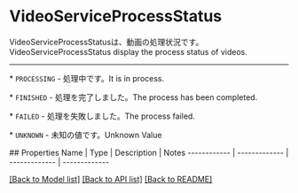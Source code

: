 # VideoServiceProcessStatus

<div lang=\"ja\">VideoServiceProcessStatusは、動画の処理状況です。</div> <div lang=\"en\">VideoServiceProcessStatus display the process status of videos.</div> <hr> <p>* <code>PROCESSING</code> - <span lang=\"ja\">処理中です。</span><span lang=\"en\">It is in process.</span></p> <p>* <code>FINISHED</code> - <span lang=\"ja\">処理を完了しました。</span><span lang=\"en\">The process  has been completed.</span></p> <p>* <code>FAILED</code> - <span lang=\"ja\">処理を失敗しました。</span><span lang=\"en\">The process failed.</span></p> <p>* <code>UNKNOWN</code> - <span lang=\"ja\">未知の値です。</span><span lang=\"en\">Unknown Value</span></p> 
## Properties
Name | Type | Description | Notes
------------ | ------------- | ------------- | -------------

[[Back to Model list]](../README.md#documentation-for-models) [[Back to API list]](../README.md#documentation-for-api-endpoints) [[Back to README]](../README.md)


